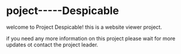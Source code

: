 # poject-----Despicable
welcome to Project Despicable! this is a website viewer project.



if you need any more information on this project please wait for more updates ot contact the project leader.
